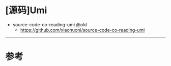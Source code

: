 # [源码]Umi

- source-code-co-reading-umi @old
    - https://github.com/xiaohuoni/source-code-co-reading-umi



---

# 参考